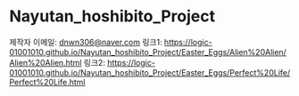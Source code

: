 # Nayutan_hoshibito_Project

제작자 이메일: dnwn306@naver.com
링크1: https://logic-01001010.github.io/Nayutan_hoshibito_Project/Easter_Eggs/Alien%20Alien/Alien%20Alien.html
링크2: https://logic-01001010.github.io/Nayutan_hoshibito_Project/Easter_Eggs/Perfect%20Life/Perfect%20Life.html
